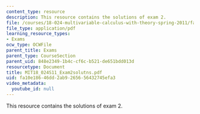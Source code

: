 ```yaml
---
content_type: resource
description: This resource contains the solutions of exam 2.
file: /courses/18-024-multivariable-calculus-with-theory-spring-2011/fa10e18646dd2ab9265656432745efa3_MIT18_024S11_Exam2solutns.pdf
file_type: application/pdf
learning_resource_types:
- Exams
ocw_type: OCWFile
parent_title: Exams
parent_type: CourseSection
parent_uid: 848e2349-1b4c-cf6c-b521-de651bdd013d
resourcetype: Document
title: MIT18_024S11_Exam2solutns.pdf
uid: fa10e186-46dd-2ab9-2656-56432745efa3
video_metadata:
  youtube_id: null
---
```

This resource contains the solutions of exam 2.

